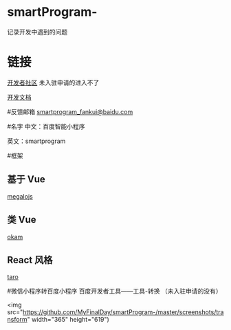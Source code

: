 # smartProgram-
记录开发中遇到的问题

# 链接
[开发者社区](https://smartprogram.baidu.com/forum/)  未入驻申请的进入不了


[开发文档](https://smartprogram.baidu.com/docs/develop/tutorial/codedir/)

#反馈邮箱
 smartprogram_fankui@baidu.com
 
 #名字
 中文：百度智能小程序
 
 英文：smartprogram

#框架
## 基于 Vue
[megalojs](https://megalojs.org/#/)

## 类 Vue
[okam](https://ecomfe.github.io/okam/#/)

## React 风格
[taro](https://taro.js.org/)

#微信小程序转百度小程序
百度开发者工具——工具-转换 
（未入驻申请的没有）

<img src="https://github.com/MyFinalDay/smartProgram-/master/screenshots/transform" width="365" height="619")
